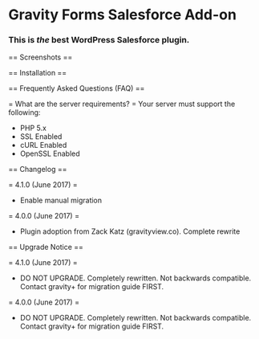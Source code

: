 Gravity Forms Salesforce Add-on
========================

### This is *the* best WordPress Salesforce plugin.

== Screenshots ==

== Installation ==

== Frequently Asked Questions (FAQ) ==

= What are the server requirements? =
Your server must support the following:

* PHP 5.x
* SSL Enabled
* cURL Enabled
* OpenSSL Enabled

== Changelog ==

= 4.1.0 (June 2017) =
* Enable manual migration

= 4.0.0 (June 2017) =
* Plugin adoption from Zack Katz (gravityview.co). Complete rewrite

== Upgrade Notice ==

= 4.1.0 (June 2017) =
* DO NOT UPGRADE. Completely rewritten. Not backwards compatible. Contact gravity+ for migration guide FIRST.

= 4.0.0 (June 2017) =
* DO NOT UPGRADE. Completely rewritten. Not backwards compatible. Contact gravity+ for migration guide FIRST.